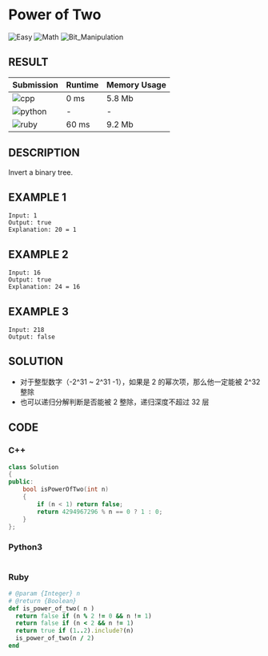 # Power of Two

![Easy](https://img.shields.io/badge/-Easy-5cb85c.svg) ![Math](https://img.shields.io/badge/数学-Math-007ec6.svg) ![Bit_Manipulation](https://img.shields.io/badge/位运算-Bit_Manipulation-007ec6.svg)

## RESULT

| Submission                                                        | Runtime | Memory Usage |
| ----------------------------------------------------------------- | ------- | ------------ |
| ![cpp](https://img.shields.io/badge/leetcode231-cpp-f34b7d.svg)   | 0 ms    | 5.8 Mb       |
| ![python](https://img.shields.io/badge/leetcode231-py-3572A5.svg) | -       | -            |
| ![ruby](https://img.shields.io/badge/leetcode231-rb-701516.svg)   | 60 ms   | 9.2 Mb       |

## DESCRIPTION

Invert a binary tree.

## EXAMPLE 1

```plain
Input: 1
Output: true 
Explanation: 20 = 1
```

## EXAMPLE 2

```plain
Input: 16
Output: true
Explanation: 24 = 16
```

## EXAMPLE 3

```plain
Input: 218
Output: false
```

## SOLUTION

* 对于整型数字（-2^31 ~ 2^31 -1），如果是 2 的幂次项，那么他一定能被 2^32 整除
* 也可以递归分解判断是否能被 2 整除，递归深度不超过 32 层

## CODE

### C++

```cpp
class Solution
{
public:
    bool isPowerOfTwo(int n)
    {
        if (n < 1) return false;
        return 4294967296 % n == 0 ? 1 : 0;
    }
};
```

### Python3

```python
```

### Ruby

```ruby
# @param {Integer} n
# @return {Boolean}
def is_power_of_two( n )
  return false if (n % 2 != 0 && n != 1)
  return false if (n < 2 && n != 1)
  return true if (1..2).include?(n)
  is_power_of_two(n / 2)
end
```
